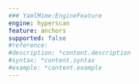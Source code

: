 ```yaml
---
### YamlMime:EngineFeature
engine: hyperscan
feature: anchors
supported: false
#reference: 
#description: *content.description
#syntax: *content.syntax
#example: *content.example
---
```

